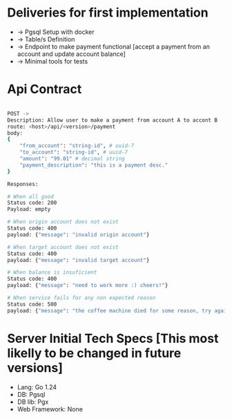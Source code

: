 # Deliveries for first implementation

- -> Pgsql Setup with docker
- -> Table/s Definition
- -> Endpoint to make payment functional [accept a payment from an account and update account balance]
- -> Minimal tools for tests






# Api Contract

```bash

POST ->
Description: Allow user to make a payment from account A to accont B
route: <host>/api/<version>/payment
body:
{
    "from_account": "string-id", # uuid-7
    "to_account": "string-id", # uuid-7
    "amount": "99.01" # decimal string
    "payment_description": "this is a payment desc." 
}

Responses:

# When all good
Status code: 200
Payload: empty

# When origin account does not exist
Status code: 400
payload: {"message": "invalid origin account"}

# When target account does not exist
Status code: 400
payload: {"message": "invalid target account"}

# When balance is insuficient
Status code: 400
payload: {"message": "need to work more :) cheers!"}

# When service fails for any non expected reason
Status code: 500
payload: {"message": "the coffee machine died for some reason, try again in the future"}

```

# Server Initial Tech Specs [This most likelly to be changed in future versions]

- Lang: Go 1.24
- DB: Pgsql
- DB lib: Pgx
- Web Framework: None